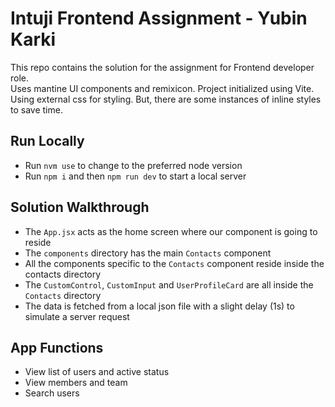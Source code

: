 # Intuji Frontend Assignment - Yubin Karki

This repo contains the solution for the assignment for Frontend developer role.  
Uses mantine UI components and remixicon. Project initialized using Vite.  
Using external css for styling. But, there are some instances of inline styles to save time.  

## Run Locally

- Run `nvm use` to change to the preferred node version
- Run `npm i` and then `npm run dev` to start a local server

## Solution Walkthrough

- The `App.jsx` acts as the home screen where our component is going to reside
- The `components` directory has the main `Contacts` component
- All the components specific to the `Contacts` component reside inside the contacts directory
- The `CustomControl`, `CustomInput` and `UserProfileCard` are all inside the `Contacts` directory
- The data is fetched from a local json file with a slight delay (1s) to simulate a server request  

## App Functions

- View list of users and active status
- View members and team
- Search users
